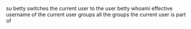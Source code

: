 su betty switches the current user to the user betty
whoami effective username of the current user
groups all the groups the current user is part of
